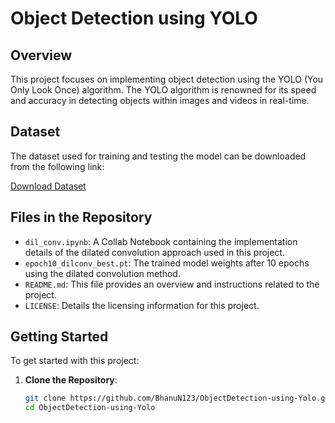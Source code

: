 # Object Detection using YOLO

## Overview

This project focuses on implementing object detection using the YOLO (You Only Look Once) algorithm. The YOLO algorithm is renowned for its speed and accuracy in detecting objects within images and videos in real-time.

## Dataset

The dataset used for training and testing the model can be downloaded from the following link:

[Download Dataset](https://drive.google.com/file/d/10H5KDD7bWQBvgvxIMgoCySlwDokkT8fz/view?usp=sharing)

## Files in the Repository

- `dil_conv.ipynb`: A Collab Notebook containing the implementation details of the dilated convolution approach used in this project.
- `epoch10_dilconv_best.pt`: The trained model weights after 10 epochs using the dilated convolution method.
- `README.md`: This file provides an overview and instructions related to the project.
- `LICENSE`: Details the licensing information for this project.

## Getting Started

To get started with this project:

1. **Clone the Repository**:
   ```bash
   git clone https://github.com/BhanuN123/ObjectDetection-using-Yolo.git
   cd ObjectDetection-using-Yolo
